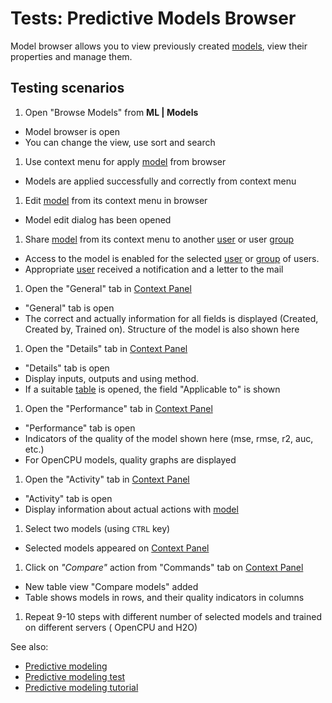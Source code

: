 <!-- TITLE: Tests: Predictive Models Browser -->
<!-- SUBTITLE: -->

# Tests: Predictive Models Browser

Model browser allows you to view previously created [models](learn.md), view their properties and manage
them.

## Testing scenarios

1. Open "Browse Models" from **ML | Models**

* Model browser is open
* You can change the view, use sort and search

1. Use context menu for apply [model](learn.md) from browser

* Models are applied successfully and correctly from context menu

1. Edit [model](learn.md) from its context menu in browser

* Model edit dialog has been opened

1. Share [model](learn.md) from its context menu to another [user](../govern/user.md)
   or user [group](../govern/group.md)

* Access to the model is enabled for the selected [user](../govern/user.md)
  or [group](../govern/group.md) of users.
* Appropriate [user](../govern/user.md) received a notification and a letter to the mail

1. Open the "General" tab in [Context Panel](../datagrok/navigation/panels/panels.md#context-panel)

* "General" tab is open
* The correct and actually information for all fields is displayed (Created, Created by, Trained on). Structure of the
  model is also shown here

1. Open the "Details" tab in [Context Panel](../datagrok/navigation/panels/panels.md#context-panel)

* "Details" tab is open
* Display inputs, outputs and using method.
* If a suitable [table](../datagrok/table.md) is opened, the field "Applicable to" is shown

1. Open the "Performance" tab in [Context Panel](../datagrok/navigation/panels/panels.md#context-panel)

* "Performance" tab is open
* Indicators of the quality of the model shown here (mse, rmse, r2, auc, etc.)
* For OpenCPU models, quality graphs are displayed

1. Open the "Activity" tab in [Context Panel](../datagrok/navigation/panels/panels.md#context-panel)

* "Activity" tab is open
* Display information about actual actions with [model](learn.md)

1. Select two models (using ```CTRL``` key)

* Selected models appeared on [Context Panel](../datagrok/navigation/panels/panels.md#context-panel)

1. Click on *"Compare"* action from "Commands" tab on [Context Panel](../datagrok/navigation/panels/panels.md#context-panel)

* New table view "Compare models" added
* Table shows models in rows, and their quality indicators in columns

1. Repeat 9-10 steps with different number of selected models and trained on different servers (
   OpenCPU and H2O)

See also:

* [Predictive modeling](learn.md)
* [Predictive modeling test](predictive-modeling-test.md)
* [Predictive modeling tutorial](../_internal/tutorials/learn.md)
